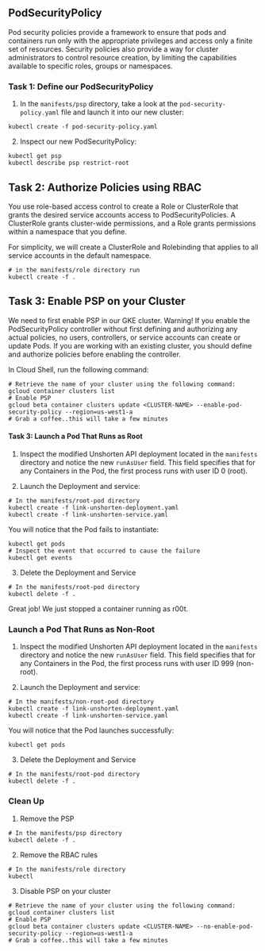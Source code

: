 ## PodSecurityPolicy
Pod security policies provide a framework to ensure that pods and containers run only with the appropriate privileges and access only a finite set of resources. Security policies also provide a way for cluster administrators to control resource creation, by limiting the capabilities available to specific roles, groups or namespaces.


### Task 1: Define our PodSecurityPolicy
1. In the `manifests/psp` directory, take a look at the `pod-security-policy.yaml` file and launch it into our new cluster:
```
kubectl create -f pod-security-policy.yaml
```

2. Inspect our new PodSecurityPolicy:
```
kubectl get psp
kubectl describe psp restrict-root
```
## Task 2: Authorize Policies using RBAC

You use role-based access control to create a Role or ClusterRole that grants the desired service accounts access to PodSecurityPolicies. A ClusterRole grants cluster-wide permissions, and a Role grants permissions within a namespace that you define.

For simplicity, we will create a ClusterRole and Rolebinding that applies to all service accounts in the default namespace.

```
# in the manifests/role directory run
kubectl create -f .
```

## Task 3: Enable PSP on your Cluster
We need to first enable PSP in our GKE cluster. Warning! If you enable the PodSecurityPolicy controller without first defining and authorizing any actual policies, no users, controllers, or service accounts can create or update Pods. If you are working with an existing cluster, you should define and authorize policies before enabling the controller.

In Cloud Shell, run the following command:
```
# Retrieve the name of your cluster using the following command:
gcloud container clusters list
# Enable PSP
gcloud beta container clusters update <CLUSTER-NAME> --enable-pod-security-policy --region=us-west1-a
# Grab a coffee..this will take a few minutes
```

#### Task 3: Launch a Pod That Runs as Root
1. Inspect the modified Unshorten API deployment located in the `manifests` directory and notice the new `runAsUser` field. This field specifies that for any Containers in the Pod, the first process runs with user ID 0 (root). 

2. Launch the Deployment and service:
```
# In the manifests/root-pod directory
kubectl create -f link-unshorten-deployment.yaml
kubectl create -f link-unshorten-service.yaml
```

You will notice that the Pod fails to instantiate:
```
kubectl get pods
# Inspect the event that occurred to cause the failure
kubectl get events
```
3. Delete the Deployment and Service
```
# In the manifests/root-pod directory
kubectl delete -f .
```

Great job! We just stopped a container running as r00t.

### Launch a Pod That Runs as Non-Root
1. Inspect the modified Unshorten API deployment located in the `manifests` directory and notice the new `runAsUser` field. This field specifies that for any Containers in the Pod, the first process runs with user ID 999 (non-root). 

2. Launch the Deployment and service:
```
# In the manifests/non-root-pod directory
kubectl create -f link-unshorten-deployment.yaml
kubectl create -f link-unshorten-service.yaml
```

You will notice that the Pod launches successfully:
```
kubectl get pods
```
3. Delete the Deployment and Service
```
# In the manifests/root-pod directory
kubectl delete -f .
```
### Clean Up
1. Remove the PSP
```
# In the manifests/psp directory
kubectl delete -f .
```
2. Remove the RBAC rules
```
# In the manifests/role directory
kubectl 
```
3. Disable PSP on your cluster
```
# Retrieve the name of your cluster using the following command:
gcloud container clusters list
# Enable PSP
gcloud beta container clusters update <CLUSTER-NAME> --no-enable-pod-security-policy --region=us-west1-a
# Grab a coffee..this will take a few minutes
```


